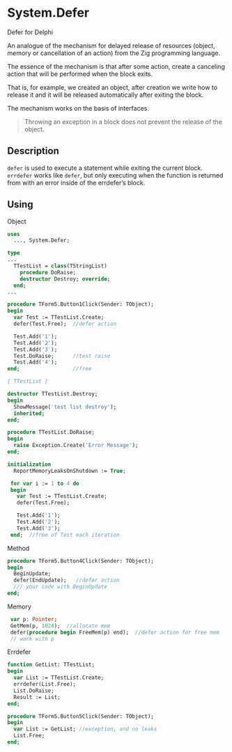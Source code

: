 # System.Defer
 Defer for Delphi

An analogue of the mechanism for delayed release of resources (object, memory or cancellation of an action) from the Zig programming language.

The essence of the mechanism is that after some action, create a canceling action that will be performed when the block exits.

That is, for example, we created an object, after creation we write how to release it and it will be released automatically after exiting the block.

The mechanism works on the basis of interfaces. 

> Throwing an exception in a block does not prevent the release of the object.

## Description
`defer` is used to execute a statement while exiting the current block.
`errdefer` works like `defer`, but only executing when the function is returned from with an error inside of the errdefer’s block.

## Using

Object
```pascal
uses
  ..., System.Defer;

type
...
  TTestList = class(TStringList)
    procedure DoRaise;
    destructor Destroy; override;
  end;
...

procedure TForm5.Button1Click(Sender: TObject);
begin
  var Test := TTestList.Create;
  defer(Test.Free);  //defer action

  Test.Add('1');
  Test.Add('2');
  Test.Add('3');
  Test.DoRaise;      //test raise
  Test.Add('4');
end;                 //free

{ TTestList }

destructor TTestList.Destroy;
begin
  ShowMessage('test list destroy');
  inherited;
end;

procedure TTestList.DoRaise;
begin
  raise Exception.Create('Error Message');
end;

initialization
  ReportMemoryLeaksOnShutdown := True;
```

```pascal
 for var i := 1 to 4 do
 begin
   var Test := TTestList.Create;
   defer(Test.Free);

   Test.Add('1');
   Test.Add('2');
   Test.Add('3');
 end;  //free of Test each iteration
```

Method
```pascal
procedure TForm5.Button4Click(Sender: TObject);
begin
  BeginUpdate;
  defer(EndUpdate);   //defer action
  /// your code with BeginUpdate
end;
```

Memory
```pascal
 var p: Pointer;
 GetMem(p, 1024);  //allocate mem
 defer(procedure begin FreeMem(p) end);  //defer action for free mem
 // work with p 
```

Errdefer
```pascal
function GetList: TTestList;
begin
  var List := TTestList.Create;
  errdefer(List.Free);
  List.DoRaise;
  Result := List;
end;

procedure TForm5.Button5Click(Sender: TObject);
begin
  var List := GetList; //exception, and no leaks
  List.Free;
end;
```
